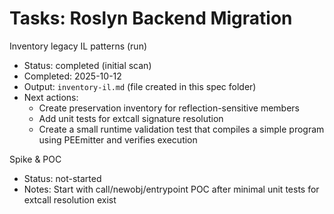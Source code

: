 # Tasks: Roslyn Backend Migration

Inventory legacy IL patterns (run)
- Status: completed (initial scan)
- Completed: 2025-10-12
- Output: `inventory-il.md` (file created in this spec folder)
- Next actions:
  - Create preservation inventory for reflection-sensitive members
  - Add unit tests for extcall signature resolution
  - Create a small runtime validation test that compiles a simple program using PEEmitter and verifies execution

Spike & POC
- Status: not-started
- Notes: Start with call/newobj/entrypoint POC after minimal unit tests for extcall resolution exist
